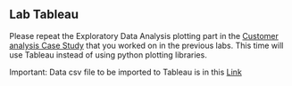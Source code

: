 ## Lab Tableau

Please repeat the Exploratory Data Analysis plotting part in the [Customer analysis Case Study](https://github.com/raafat-hantoush/IH_RH_DA_FT_OCT_2021/blob/main/Class_Materials/Case_Studies/Customer_Analysis_Case_Study/Activities.md) that you worked on in the previous labs. This time will use Tableau instead of using python plotting libraries.

Important:  Data csv file to be imported to Tableau is in this  [Link](https://github.com/raafat-hantoush/IH_RH_DA_FT_OCT_2021/blob/main/Class_Materials/Case_Studies/Customer_Analysis_Case_Study/Data/Data_Marketing_Customer_Analysis_Round2.csv)


